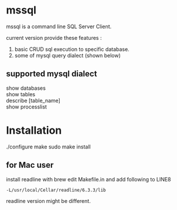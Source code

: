 mssql
=========
mssql is a command line SQL Server Client.  
  
current version provide these features :  
1. basic CRUD sql execution to specific database.  
2. some of mysql query dialect (shown below)

## supported mysql dialect
show databases  
show tables  
describe [table_name]  
show processlist  

Installation
==========
./configure
make
sudo make install

## for Mac user
install readline with brew
edit Makefile.in and add following to LINE8

```
-L/usr/local/Cellar/readline/6.3.3/lib
```
readline version might be different.
